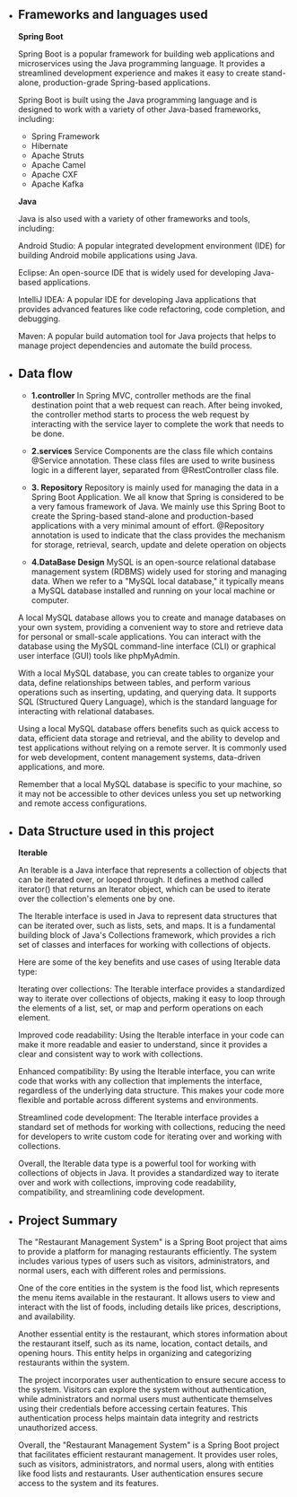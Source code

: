 
* ## Frameworks and languages used

    **Spring Boot**

    Spring Boot is a popular framework for building web applications and microservices using the Java programming language. It provides a streamlined development experience and makes it easy to create stand-alone, production-grade Spring-based applications.

    Spring Boot is built using the Java programming language and is designed to work with a variety of other Java-based frameworks, including:

    * Spring Framework
    * Hibernate
    * Apache Struts
    * Apache Camel
    * Apache CXF
    * Apache Kafka

    **Java**

    Java is also used with a variety of other frameworks and tools, including:

    Android Studio: A popular integrated development environment (IDE) for building Android mobile applications using Java.

    Eclipse: An open-source IDE that is widely used for developing Java-based applications.

    IntelliJ IDEA: A popular IDE for developing Java applications that provides advanced features like code refactoring, code completion, and debugging.

    Maven: A popular build automation tool for Java projects that helps to manage project dependencies and automate the build process.



* ## Data flow

    * **1.controller**
    In Spring MVC, controller methods are the final destination point that a web request can reach. After being invoked, the controller method starts to process the web request by interacting with the service layer to complete the work that needs to be done.

    * **2.services**
    Service Components are the class file which contains @Service annotation. These class files are used to write business logic in a different layer, separated from @RestController class file.

    * **3. Repository**
    Repository is mainly used for managing the data in a Spring Boot Application. We all know that Spring is considered to be a very famous framework of Java. We mainly use this Spring Boot to create the Spring-based stand-alone and production-based applications with a very minimal amount of effort.
    @Repository annotation is used to indicate that the class provides the mechanism for storage, retrieval, search, update and delete operation on objects

    * **4.DataBase Design**
    MySQL is an open-source relational database management system (RDBMS) widely used for storing and managing data. When we refer to a "MySQL local database," it typically means a MySQL database installed and running on your local machine or computer.

    A local MySQL database allows you to create and manage databases on your own system, providing a convenient way to store and retrieve data for personal or small-scale applications. You can interact with the database using the MySQL command-line interface (CLI) or graphical user interface (GUI) tools like phpMyAdmin.

    With a local MySQL database, you can create tables to organize your data, define relationships between tables, and perform various operations such as inserting, updating, and querying data. It supports SQL (Structured Query Language), which is the standard language for interacting with relational databases.

    Using a local MySQL database offers benefits such as quick access to data, efficient data storage and retrieval, and the ability to develop and test applications without relying on a remote server. It is commonly used for web development, content management systems, data-driven applications, and more.

    Remember that a local MySQL database is specific to your machine, so it may not be accessible to other devices unless you set up networking and remote access configurations.

* ## Data Structure used in this project

    **Iterable**

    An Iterable is a Java interface that represents a collection of objects that can be iterated over, or looped through. It defines a method called iterator() that returns an Iterator object, which can be used to iterate over the collection's elements one by one.

    The Iterable interface is used in Java to represent data structures that can be iterated over, such as lists, sets, and maps. It is a fundamental building block of Java's Collections framework, which provides a rich set of classes and interfaces for working with collections of objects.

    Here are some of the key benefits and use cases of using Iterable data type:

    Iterating over collections: The Iterable interface provides a standardized way to iterate over collections of objects, making it easy to loop through the elements of a list, set, or map and perform operations on each element.

    Improved code readability: Using the Iterable interface in your code can make it more readable and easier to understand, since it provides a clear and consistent way to work with collections.

    Enhanced compatibility: By using the Iterable interface, you can write code that works with any collection that implements the interface, regardless of the underlying data structure. This makes your code more flexible and portable across different systems and environments.

    Streamlined code development: The Iterable interface provides a standard set of methods for working with collections, reducing the need for developers to write custom code for iterating over and working with collections.

    Overall, the Iterable data type is a powerful tool for working with collections of objects in Java. It provides a standardized way to iterate over and work with collections, improving code readability, compatibility, and streamlining code development.

* ## Project Summary

    The "Restaurant Management System" is a Spring Boot project that aims to provide a platform for managing restaurants efficiently. The system includes various types of users such as visitors, administrators, and normal users, each with different roles and permissions.

    One of the core entities in the system is the food list, which represents the menu items available in the restaurant. It allows users to view and interact with the list of foods, including details like prices, descriptions, and availability.

    Another essential entity is the restaurant, which stores information about the restaurant itself, such as its name, location, contact details, and opening hours. This entity helps in organizing and categorizing restaurants within the system.

    The project incorporates user authentication to ensure secure access to the system. Visitors can explore the system without authentication, while administrators and normal users must authenticate themselves using their credentials before accessing certain features. This authentication process helps maintain data integrity and restricts unauthorized access.

    Overall, the "Restaurant Management System" is a Spring Boot project that facilitates efficient restaurant management. It provides user roles, such as visitors, administrators, and normal users, along with entities like food lists and restaurants. User authentication ensures secure access to the system and its features.




